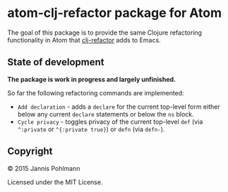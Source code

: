 # atom-clj-refactor package for Atom

The goal of this package is to provide the same Clojure refactoring
functionality in Atom that
[clj-refactor](https://github.com/clojure-emacs/clj-refactor.el/wiki)
adds to Emacs.

## State of development

**The package is work in progress and largely unfinished.**

So far the following refactoring commands are implemented:

* `Add declaration` - adds a `declare` for the current top-level form either
  below any current `declare` statements or below the `ns` block.
* `Cycle privacy` - toggles privacy of the current top-level `def` (via
  `^:private` or `^{:private true}`) or `defn` (via `defn-`).

## Copyright

&copy; 2015 Jannis Pohlmann

Licensed under the MIT License.
